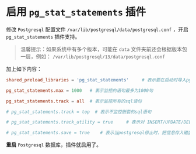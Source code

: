# 启用 `pg_stat_statements` 插件

修改 `Postgresql` 配置文件 `/var/lib/postgresql/data/postgresql.conf` ，开启 `pg_stat_statements` 插件支持。

> 温馨提示：如果系统中有多个版本，可能在 `data` 文件夹前还会根据版本包一层，例如： `/var/lib/postgresql/13/data/postgresql.conf`

加上如下内容：

``` conf
shared_preload_libraries = 'pg_stat_statements'     # 表示要在启动时导入pg_stat_statements 动态库

pg_stat_statements.max = 1000   # 表示监控的语句最多为1000句

pg_stat_statements.track = all  # 表示监控所有的sql语句

# pg_stat_statements.track = top  # 表示不监控嵌套的sql语句

# pg_stat_statements.track_utility = true     # 表示对 INSERT/UPDATE/DELETE/SELECT 之外的sql动作也作监控。

# pg_stat_statements.save = true    # 表示当postgresql停止时，把信息存入磁盘文件以备下次启动时再使用。
```

**重启** `Postgresql` 数据库，插件就启用了。
